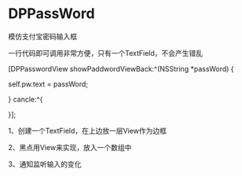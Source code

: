 # DPPassWord
模仿支付宝密码输入框

一行代码即可调用非常方便，只有一个TextField，不会产生错乱

[DPPasswordView showPaddwordViewBack:^(NSString *passWord) {
        
   self.pw.text = passWord;
        
 } cancle:^{
    
 }];

1、创建一个TextField，在上边放一层View作为边框

2、黑点用View来实现，放入一个数组中

3、通知监听输入的变化


